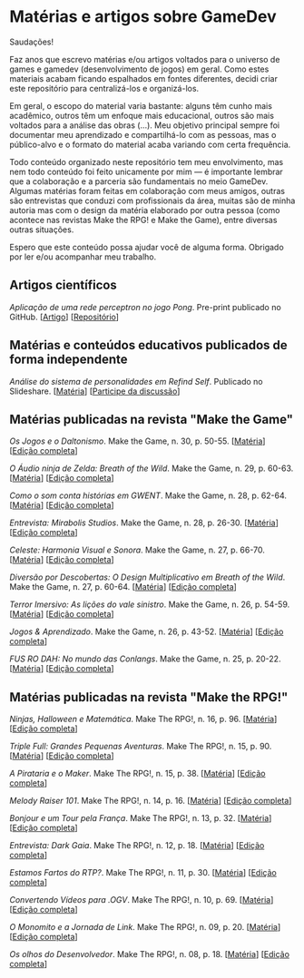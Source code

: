 # Matérias e artigos sobre GameDev
Saudações! 

Faz anos que escrevo matérias e/ou artigos voltados para o universo de games e gamedev (desenvolvimento de jogos) em geral. 
Como estes materiais acabam ficando espalhados em fontes diferentes, decidi criar este repositório para centralizá-los e organizá-los. 

Em geral, o escopo do material varia bastante: alguns têm cunho mais acadêmico, outros têm um enfoque mais educacional, outros são mais voltados para a análise das obras (...). Meu objetivo principal sempre foi documentar meu aprendizado e compartilhá-lo com as pessoas, mas o público-alvo e o formato do material acaba variando com certa frequência.

Todo conteúdo organizado neste repositório tem meu envolvimento, mas nem todo conteúdo foi feito unicamente por mim — é importante lembrar que a colaboração e a parceria são fundamentais no meio GameDev. Algumas matérias foram feitas em colaboração com meus amigos, outras são entrevistas que conduzi com profissionais da área, muitas são de minha autoria mas com o design da matéria elaborado por outra pessoa (como acontece nas revistas Make the RPG! e Make the Game), entre diversas outras situações. 

Espero que este conteúdo possa ajudar você de alguma forma. Obrigado por ler e/ou acompanhar meu trabalho.

## Artigos científicos
*Aplicação de uma rede perceptron no jogo Pong*. Pre-print publicado no GitHub. [[Artigo](https://github.com/varalta/perceptron-pong/blob/main/artigo.pdf)] [[Repositório](https://github.com/varalta/perceptron-pong/)]


## Matérias e conteúdos educativos publicados de forma independente
*Análise do sistema de personalidades em Refind Self*. Publicado no Slideshare. [[Matéria](https://pt.slideshare.net/slideshow/analise-do-sistema-de-personalidades-em-refind-self/271304421)] [[Participe da discussão](https://condadobraveheart.com/threads/analise-do-sistema-de-personalidades-em-refind-self.8229/)]


## Matérias publicadas na revista "Make the Game"
*Os Jogos e o Daltonismo*. Make the Game, n. 30, p. 50-55. [[Matéria](https://archive.org/details/os-jogos-e-o-daltonismo)] [[Edição completa](https://condadobraveheart.com/Portal/Make_The_Game/MakeTheGame%2330.pdf)]

*O Áudio ninja de Zelda: Breath of the Wild*. Make the Game, n. 29, p. 60-63. [[Matéria](https://archive.org/details/o-audio-ninja-de-zelda-botw)] [[Edição completa](https://www.condadobraveheart.com/Portal/Make_The_Game/MakeTheGame%2329.pdf)]

*Como o som conta histórias em GWENT*. Make the Game, n. 28, p. 62-64. [[Matéria](https://archive.org/details/ed-28-02)] [[Edição completa](https://condadobraveheart.com/Portal/Make_The_Game/MakeTheGame%2328.pdf)]

*Entrevista: Mirabolis Studios*. Make the Game, n. 28, p. 26-30. [[Matéria](https://archive.org/details/ed-28-01)] [[Edição completa](https://condadobraveheart.com/Portal/Make_The_Game/MakeTheGame%2328.pdf)]

*Celeste: Harmonia Visual e Sonora*. Make the Game, n. 27, p. 66-70. [[Matéria](https://archive.org/details/ed-28-02_202409)] [[Edição completa](https://condadobraveheart.com/Portal/Make_The_Game/MakeTheGame%2327.pdf)]

*Diversão por Descobertas: O Design Multiplicativo em Breath of the Wild*. Make the Game, n. 27, p. 60-64. [[Matéria](https://archive.org/details/ed-27-01)] [[Edição completa](https://condadobraveheart.com/Portal/Make_The_Game/MakeTheGame%2327.pdf)]

*Terror Imersivo: As lições do vale sinistro*. Make the Game, n. 26, p. 54-59. [[Matéria](https://archive.org/details/ed-26-02)] [[Edição completa](https://condadobraveheart.com/Portal/Make_The_Game/MakeTheGame%2326.pdf)]

*Jogos & Aprendizado*. Make the Game, n. 26, p. 43-52. [[Matéria](https://archive.org/details/ed-26-01)] [[Edição completa](https://condadobraveheart.com/Portal/Make_The_Game/MakeTheGame%2326.pdf)]

*FUS RO DAH: No mundo das Conlangs*. Make the Game, n. 25, p. 20-22. [[Matéria](https://archive.org/details/ed-25)] [[Edição completa](https://condadobraveheart.com/Portal/Make_The_Game/MakeTheGame%2325.pdf)]


## Matérias publicadas na revista "Make the RPG!"
*Ninjas, Halloween e Matemática*. Make The RPG!, n. 16, p. 96. [[Matéria](https://archive.org/details/ed-16_202409)] [[Edição completa](https://condadobraveheart.com/Portal/Make_The_RPG/MRPG-ED16.pdf)]

*Triple Full: Grandes Pequenas Aventuras*. Make The RPG!, n. 15, p. 90. [[Matéria](https://archive.org/details/ed-15-02)] [[Edição completa](https://condadobraveheart.com/Portal/Make_The_RPG/MRPG-ED15.pdf)]

*A Pirataria e o Maker*. Make The RPG!, n. 15, p. 38. [[Matéria](https://archive.org/details/ed-15-01)] [[Edição completa](https://condadobraveheart.com/Portal/Make_The_RPG/MRPG-ED15.pdf)]

*Melody Raiser 101*. Make The RPG!, n. 14, p. 16. [[Matéria](https://archive.org/details/ed-14)] [[Edição completa](https://condadobraveheart.com/Portal/Make_The_RPG/MRPG-ED14.pdf)]

*Bonjour e um Tour pela França*. Make The RPG!, n. 13, p. 32. [[Matéria](https://archive.org/details/ed-13)] [[Edição completa](https://condadobraveheart.com/Portal/Make_The_RPG/MRPG-ED13.pdf)]

*Entrevista: Dark Gaia*. Make The RPG!, n. 12, p. 18. [[Matéria](https://archive.org/details/ed-12)] [[Edição completa](https://condadobraveheart.com/Portal/Make_The_RPG/MRPG-ED12.pdf)]

*Estamos Fartos do RTP?*. Make The RPG!, n. 11, p. 30. [[Matéria](https://archive.org/details/ed-11)] [[Edição completa](https://condadobraveheart.com/Portal/Make_The_RPG/MRPG-ED11.pdf)]

*Convertendo Vídeos para .OGV*. Make The RPG!, n. 10, p. 69. [[Matéria](https://archive.org/details/ed-10)] [[Edição completa](https://condadobraveheart.com/Portal/Make_The_RPG/MRPG-ED10.pdf)]

*O Monomito e a Jornada de Link*. Make The RPG!, n. 09, p. 20. [[Matéria](https://archive.org/details/ed-09)] [[Edição completa](https://condadobraveheart.com/Portal/Make_The_RPG/MRPG-ED09.pdf)]

*Os olhos do Desenvolvedor*. Make The RPG!, n. 08, p. 18. [[Matéria](https://archive.org/details/ed-08)] [[Edição completa](https://condadobraveheart.com/Portal/Make_The_RPG/MRPG-ED08.pdf)]
